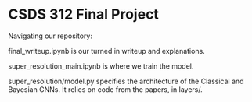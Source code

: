# CSDS 312 Final Project

Navigating our repository:

final_writeup.ipynb is our turned in writeup and explanations. 

super_resolution_main.ipynb is where we train the model. 

super_resolution/model.py specifies the architecture of the Classical and Bayesian CNNs. It relies on code from the papers, in layers/.   
